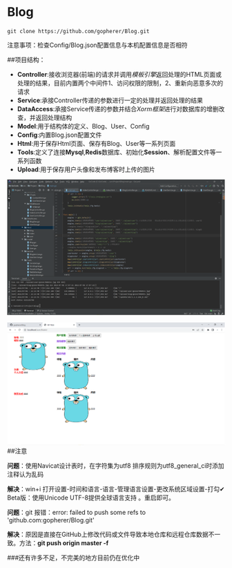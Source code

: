 # Blog 

```
git clone https://github.com/gopherer/Blog.git
```
注意事项：检查Config/Blog.json配置信息与本机配置信息是否相符

##项目结构：
- **Controller**:接收浏览器(前端)的请求并调用*模板引擎*返回处理的HTML页面或处理的结果，目前内置两个中间件1、访问权限的限制，2、重新向恶意多次的请求
- **Service**:承接Controller传递的参数进行一定的处理并返回处理的结果
- **DataAccess**:承接Service传递的参数并结合*Xorm框架*进行对数据库的增删改查，并返回处理结构
- **Model**:用于结构体的定义、Blog、User、Config
- **Config**:内置Blog.json配置文件
- **Html**:用于保存Html页面、保存有Blog、User等一系列页面
- **Tools**:定义了连接**Mysql**,**Redis**数据库、初始化**Session**、解析配置文件等一系列函数
- **Upload**:用于保存用户头像和发布博客时上传的图片


![image ](https://github.com/gopherer/Blog/blob/main/MDPhoto/code.png)

![image ](https://github.com/gopherer/Blog/blob/main/MDPhoto/home.png)
##注意

**问题**：使用Navicat设计表时，在字符集为utf8 排序规则为utf8_general_ci时添加注释认为乱码 

**解决**：win+i 打开设置-时间和语言-语言-管理语言设置-更改系统区域设置-打勾✔ Beta版：使用Unicode UTF-8提供全球语言支持 。重启即可。

**问题**：git 报错：error: failed to push some refs to 'github.com:gopherer/Blog.git' 

**解决**：原因是直接在GitHub上修改代码或文件导致本地仓库和远程仓库数据不一致。方法：**git push origin master -f**

###还有许多不足，不完美的地方目前仍在优化中